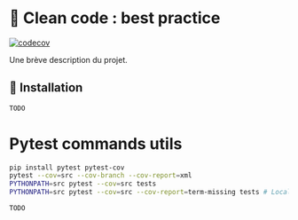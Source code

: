 # 📘 Clean code : best practice

[![codecov](https://codecov.io/gh/segandiaye/Python_Best_Practices/branch/main/graph/badge.svg)](https://codecov.io/gh/segandiaye/Python_Best_Practices)



Une brève description du projet.

## 🚀 Installation

```bash
TODO
```

# Pytest commands utils

```bash
pip install pytest pytest-cov
pytest --cov=src --cov-branch --cov-report=xml
PYTHONPATH=src pytest --cov=src tests
PYTHONPATH=src pytest --cov=src --cov-report=term-missing tests # Locally
```

```bash
TODO
```
